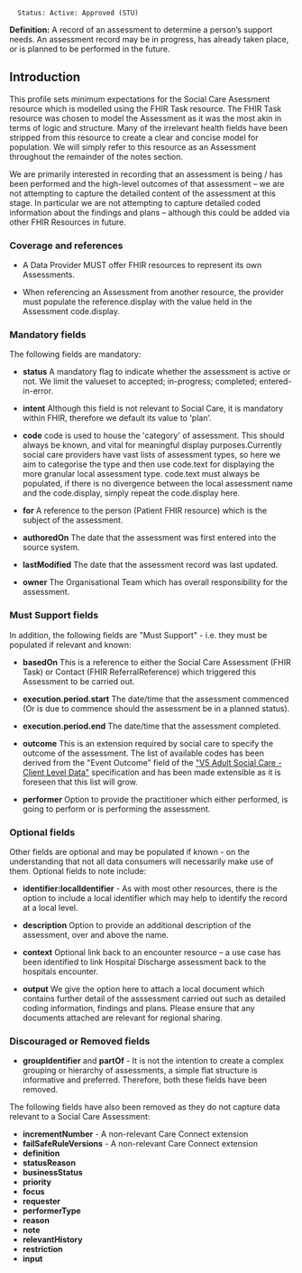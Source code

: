       Status: Active: Approved (STU)

**Definition:** A record of an assessment to determine a person’s support needs. An assessment record may be in progress, has already taken place, or is planned to be performed in the future.

## **Introduction**

This profile sets minimum expectations for the Social Care Asessment resource which is modelled using the FHIR Task resource. The FHIR Task resource was chosen to model the Assessment as it was the most akin in terms of logic and structure. Many of the irrelevant health fields have been stripped from this resource to create a clear and concise model for population. We will simply refer to this resource as an Assessment throughout the remainder of the notes section. 

We are primarily interested in recording that an assessment is being / has been performed and the high-level outcomes of that assessment – we are not attempting to capture the detailed content of the assessment at this stage. In particular we are not attempting to capture detailed coded information about the findings and plans – although this could be added via other FHIR Resources in future.

### **Coverage and references**

- A Data Provider MUST offer FHIR resources to represent its own Assessments. 

- When referencing an Assessment from another resource, the provider must populate the reference.display with the value held in the Assessment code.display.

### **Mandatory fields**
The following fields are mandatory:

- **status** A mandatory flag to indicate whether the assessment is active or not. We limit the valueset to accepted; in-progress; completed; entered-in-error.

- **intent** Although this field is not relevant to Social Care, it is mandatory within FHIR, therefore we default its value to 'plan'.

- **code** code is used to house the 'category' of assessment. This should always be known, and vital for meaningful display purposes.Currently social care providers have vast lists of assessment types, so here we aim to categorise the type and then use code.text for displaying the more granular local assessment type. code.text must always be populated, if there is no divergence between the local assessment name and the code.display, simply repeat the code.display here. 

- **for** A reference to the person (Patient FHIR resource) which is the subject of the assessment.

- **authoredOn** The date that the assessment was first entered into the source system.

- **lastModified** The date that the assessment record was last updated.

- **owner** The Organisational Team which has overall responsibility for the assessment.

### **Must Support fields** 
In addition, the following fields are "Must Support" - i.e. they must be populated if relevant and known:

- **basedOn** This is a reference to either the Social Care Assessment (FHIR Task) or Contact (FHIR ReferralReference) which triggered this Assessment to be carried out.

- **execution.period.start** The date/time that the assessment commenced (Or is due to commence should the assessment be in a planned status).

- **execution.period.end** The date/time that the assessment completed.

- **outcome** This is an extension required by social care to specify the outcome of the assessment. The list of available codes has been derived from the "Event Outcome" field of the ["V5 Adult Social Care - Client Level Data"](https://digital.nhs.uk/about-nhs-digital/corporate-information-and-documents/directions-and-data-provision-notices/secretary-of-state-directions/collection-of-client-level-adult-social-care-data-no-2) specification and has been made extensible as it is foreseen that this list will grow.

- **performer** Option to provide the practitioner which either performed, is going to perform or is performing the assessment. 


### **Optional fields**
Other fields are optional and may be populated if known - on the understanding that not all data consumers will necessarily make use of them. Optional fields to note include:

- **identifier:localIdentifier** - As with most other resources, there is the option to include a local identifier which may help to identify the record at a local level.

- **description** Option to provide an additional description of the assessment, over and above the name.

- **context** Optional link back to an encounter resource – a use case has been identified to link Hospital Discharge assessment back to the hospitals encounter.

- **output** We give the option here to attach a local document which contains further detail of the asssessment carried out such as detailed coding information, findings and plans.  Please ensure that any documents attached are relevant for regional sharing.

### **Discouraged or Removed fields**

- **groupIdentifier** and **partOf** - It is not the intention to create a complex grouping or hierarchy of assessments, a simple flat structure is informative and preferred. Therefore, both these fields have been removed.

The following fields have also been removed as they do not capture data relevant to a Social Care Assessment:

- **incrementNumber**  - A non-relevant Care Connect extension
- **failSafeRuleVersions**  - A non-relevant Care Connect extension
- **definition** 
- **statusReason** 
- **businessStatus**
- **priority**
- **focus**
- **requester**
- **performerType**
- **reason**
- **note**
- **relevantHistory**
- **restriction**
- **input**

